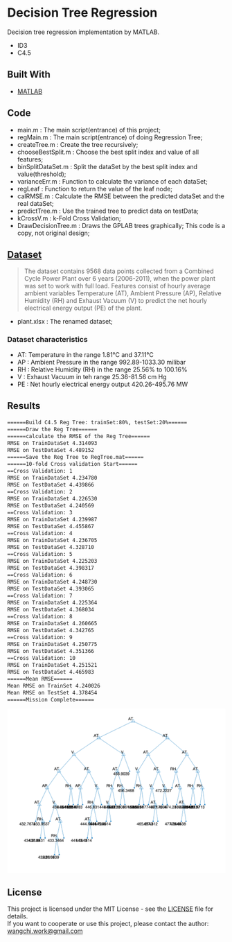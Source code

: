 # Decision Tree Regression
Decision tree regression implementation by MATLAB.
* ID3
* C4.5


## Built With
* [MATLAB](https://ch.mathworks.com/products/matlab.html)


## Code
- main.m : The main script(entrance) of this project;
- regMain.m : The main script(entrance) of doing Regression Tree;
- createTree.m : Create the tree recursively;
- chooseBestSplit.m : Choose the best split index and value of all features;
- binSplitDataSet.m : Split the dataSet by the best split index and value(threshold);
- varianceErr.m : Function to calculate the variance of each dataSet;
- regLeaf : Function to return the value of the leaf node;
- calRMSE.m : Calculate the RMSE  between the predicted dataSet and the real dataSet;
- predictTree.m : Use the trained tree to predict data on testData;
- kCrossV.m : k-Fold Cross Validation;
- DrawDecisionTree.m : Draws the GPLAB trees graphically; This code is a copy, not original design;


## [Dataset](https://archive.ics.uci.edu/ml/datasets/Combined+Cycle+Power+Plant?ref=datanews.io)
> The dataset contains 9568 data points collected from a Combined Cycle Power Plant over 6 years (2006-2011), when the power plant was set to work with full load. Features consist of hourly average ambient variables Temperature (AT), Ambient Pressure (AP), Relative Humidity (RH) and Exhaust Vacuum (V) to predict the net hourly electrical energy output (PE) of the plant.

- plant.xlsx : The renamed dataset;

### Dataset characteristics  
- AT: Temperature in the range 1.81°C and 37.11°C
- AP : Ambient Pressure in the range 992.89-1033.30 milibar
- RH : Relative Humidity (RH) in the range 25.56% to 100.16%
- V : Exhaust Vacuum in teh range 25.36-81.56 cm Hg
- PE : Net hourly electrical energy output 420.26-495.76 MW


## Results
```
======Build C4.5 Reg Tree: trainSet:80%, testSet:20%======
======Draw the Reg Tree======
======calculate the RMSE of the Reg Tree======
RMSE on TrainDataSet 4.314093
RMSE on TestDataSet 4.489152
======Save the Reg Tree to RegTree.mat======
======10-fold Cross validation Start======
==Cross Validation: 1
RMSE on TrainDataSet 4.234780
RMSE on TestDataSet 4.439866
==Cross Validation: 2
RMSE on TrainDataSet 4.226530
RMSE on TestDataSet 4.240569
==Cross Validation: 3
RMSE on TrainDataSet 4.239987
RMSE on TestDataSet 4.455867
==Cross Validation: 4
RMSE on TrainDataSet 4.236705
RMSE on TestDataSet 4.328710
==Cross Validation: 5
RMSE on TrainDataSet 4.225203
RMSE on TestDataSet 4.398317
==Cross Validation: 6
RMSE on TrainDataSet 4.248730
RMSE on TestDataSet 4.393065
==Cross Validation: 7
RMSE on TrainDataSet 4.225364
RMSE on TestDataSet 4.368034
==Cross Validation: 8
RMSE on TrainDataSet 4.260665
RMSE on TestDataSet 4.342765
==Cross Validation: 9
RMSE on TrainDataSet 4.250775
RMSE on TestDataSet 4.351366
==Cross Validation: 10
RMSE on TrainDataSet 4.251521
RMSE on TestDataSet 4.465983
======Mean RMSE======
Mean RMSE on TrainSet 4.240026
Mean RMSE on TestSet 4.378454
======Mission Complete======
```
![Regression Tree](DTree.png)


## License  
This project is licensed under the MIT License - see the [LICENSE](LICENSE) file for details.  
If you want to cooperate or use this project, please contact the author: wangchi.work@gmail.com
